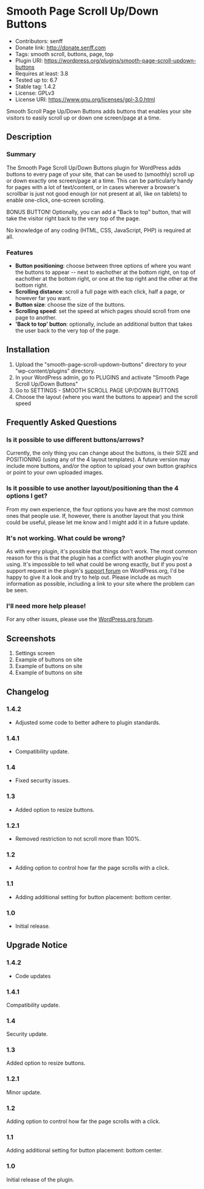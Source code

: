 # Smooth Page Scroll Up/Down Buttons
* Contributors: senff
* Donate link: http://donate.senff.com
* Tags: smooth scroll, buttons, page, top
* Plugin URI: https://wordpress.org/plugins/smooth-page-scroll-updown-buttons
* Requires at least: 3.8
* Tested up to: 6.7
* Stable tag: 1.4.2
* License: GPLv3
* License URI: https://www.gnu.org/licenses/gpl-3.0.html

Smooth Scroll Page Up/Down Buttons adds buttons that enables your site visitors to easily scroll up or down one screen/page at a time.

## Description

### Summary

The Smooth Page Scroll Up/Down Buttons plugin for WordPress adds buttons to every page of your site, that can be used to (smoothly) scroll up or down exactly one screen/page at a time. This can be particularly handy for pages with a lot of text/content, or in cases wherever a browser's scrollbar is just not good enough (or not present at all, like on tablets) to enable one-click, one-screen scrolling.

BONUS BUTTON! Optionally, you can add a "Back to top" button, that will take the visitor right back to the very top of the page.

No knowledge of any coding (HTML, CSS, JavaScript, PHP) is required at all.

### Features

* **Button positioning**: choose between three options of where you want the buttons to appear -- next to eachother at the bottom right, on top of eachother at the bottom right, or one at the top right and the other at the bottom right.
* **Scrolling distance**: scroll a full page with each click, half a page, or however far you want.
* **Button size**: choose the size of the buttons.
* **Scrolling speed**: set the speed at which pages should scroll from one page to another.
* **'Back to top' button**: optionally, include an additional button that takes the user back to the very top of the page.

## Installation 

1. Upload the "smooth-page-scroll-updown-buttons" directory to your "wp-content/plugins" directory.
2. In your WordPress admin, go to PLUGINS and activate "Smooth Page Scroll Up/Down Buttons"
3. Go to SETTINGS - SMOOTH SCROLL PAGE UP/DOWN BUTTONS
4. Choose the layout (where you want the buttons to appear) and the scroll speed

## Frequently Asked Questions

### Is it possible to use different buttons/arrows?
Currently, the only thing you can change about the buttons, is their SIZE and POSITIONING (using any of the 4 layout templates). A future version may include more buttons, and/or the option to upload your own button graphics or point to your own uploaded images. 

### Is it possible to use another layout/positioning than the 4 options I get?
From my own experience, the four options you have are the most common ones that people use. If, however, there is another layout that you think could be useful, please let me know and I might add it in a future update.

### It's not working. What could be wrong?
As with every plugin, it's possible that things don't work. The most common reason for this is that the plugin has a conflict with another plugin you're using. It's impossible to tell what could be wrong exactly, but if you post a support request in the plugin's [support forum](https://wordpress.org/support/plugin/smooth-page-scroll-updown-buttons) on WordPress.org, I'd be happy to give it a look and try to help out. Please include as much information as possible, including a link to your site where the problem can be seen.

### I'll need more help please!
For any other issues, please use the [WordPress.org forum](https://wordpress.org/support/plugin/smooth-page-scroll-updown-buttons).


## Screenshots

1. Settings screen
2. Example of buttons on site
3. Example of buttons on site
4. Example of buttons on site

## Changelog

### 1.4.2
* Adjusted some code to better adhere to plugin standards.

### 1.4.1
* Compatibility update.

### 1.4 
* Fixed security issues.

### 1.3
* Added option to resize buttons.

### 1.2.1
* Removed restriction to not scroll more than 100%.

### 1.2 
* Adding option to control how far the page scrolls with a click.

### 1.1 
* Adding additional setting for button placement: bottom center.

### 1.0 
* Initial release.


## Upgrade Notice 

### 1.4.2
* Code updates

### 1.4.1
Compatibility update.

### 1.4 
Security update.

### 1.3
Added option to resize buttons.

### 1.2.1
Minor update.

### 1.2
Adding option to control how far the page scrolls with a click.

### 1.1 
Adding additional setting for button placement: bottom center.

### 1.0 
Initial release of the plugin.